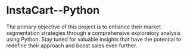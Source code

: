 # InstaCart--Python
The primary objective of this project is to enhance their market segmentation strategies through a comprehensive exploratory analysis using Python. Stay tuned for valuable insights that have the potential to redefine their approach and boost sales even further.
